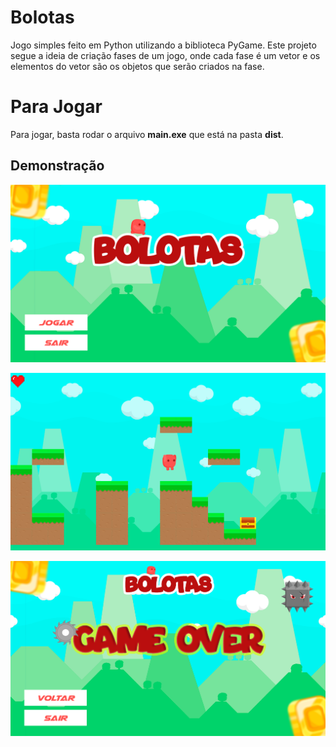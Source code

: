 # Bolotas

Jogo simples feito em Python utilizando a biblioteca PyGame. Este projeto segue a ideia de criação fases de um jogo, onde cada fase é um vetor e os elementos do vetor são os objetos que serão criados na fase.

# Para Jogar

Para jogar, basta rodar o arquivo **main.exe** que está na pasta **dist**.


## Demonstração

![imagem1](https://raw.githubusercontent.com/igorcacerez/bolotas-jogo-python/main/screens/t1.png)

![imagem2](https://raw.githubusercontent.com/igorcacerez/bolotas-jogo-python/main/screens/t2.png)

![imagem3](https://raw.githubusercontent.com/igorcacerez/bolotas-jogo-python/main/screens/t3.png)